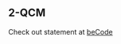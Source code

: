 ## 2-QCM

Check out statement at [beCode](https://github.com/becodeorg/BXLCentral/tree/master/Projects/2-QCM)